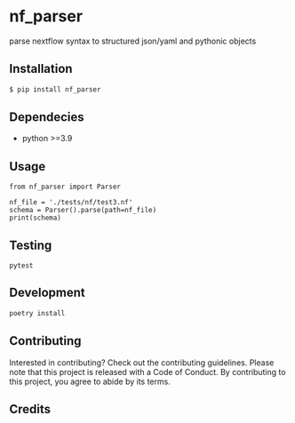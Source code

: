 # nf_parser

parse nextflow syntax to structured json/yaml and pythonic objects

## Installation

```bash
$ pip install nf_parser
```


## Dependecies

- python >=3.9

## Usage

```
from nf_parser import Parser

nf_file = './tests/nf/test3.nf'
schema = Parser().parse(path=nf_file)
print(schema)
```

## Testing

`pytest`

## Development

```bash
poetry install
```

## Contributing

Interested in contributing? Check out the contributing guidelines. Please note that this project is released with a Code of Conduct. By contributing to this project, you agree to abide by its terms.

## Credits

